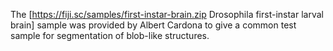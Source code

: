 The [https://fiji.sc/samples/first-instar-brain.zip Drosophila first-instar larval brain] sample was provided by Albert Cardona to give a common test sample for segmentation of blob-like structures.
